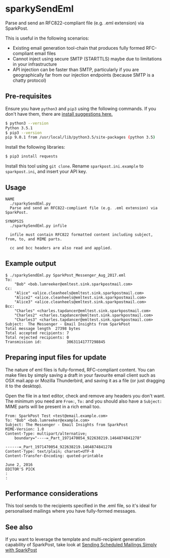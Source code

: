 # sparkySendEml
Parse and send an RFC822-compliant file (e.g. .eml extension) via SparkPost.


This is useful in the following scenarios:
- Existing email generation tool-chain that produces fully formed RFC-compliant email files
- Cannot inject using secure SMTP (STARTTLS) maybe due to limitations in your infrastructure
- API injection can be faster than SMTP, particularly if you are geographically far from our injection endpoints (because SMTP is a chatty protocol)

## Pre-requisites

Ensure you have `python3` and `pip3` using the following commands.
If you don't have them, there are [install suggestions here.](https://www.sparkpost.com/blog/sparkpost-message-events-api/)
```bash
$ python3 --version
Python 3.5.1
$ pip3 --version
pip 9.0.1 from /usr/local/lib/python3.5/site-packages (python 3.5)
```

Install the following libraries:
```bash
$ pip3 install requests
```

Install this tool using `git clone`.
Rename `sparkpost.ini.example` to `sparkpost.ini`, and insert your API key.

## Usage
```
NAME
  ./sparkySendEml.py
  Parse and send an RFC822-compliant file (e.g. .eml extension) via SparkPost.

SYNOPSIS
  ./sparkySendEml.py infile

  infile must contain RFC822 formatted content including subject, from, to, and MIME parts.

  cc and bcc headers are also read and applied.

```
## Example output
```
$ ./sparkySendEml.py SparkPost_Messenger_Aug_2017.eml 
To:
    "Bob" <bob.lumreeker@emltest.sink.sparkpostmail.com>
Cc:
    "Alice" <alice.cleanheels@emltest.sink.sparkpostmail.com>
    "Alice2" <alice.cleanheels@emltest.sink.sparkpostmail.com>
    "Alice3" <alice.cleanheels@emltest.sink.sparkpostmail.com>
Bcc:
    "Charles" <charles.tapdancer@emltest.sink.sparkpostmail.com>
    "Charles2" <charles.tapdancer@emltest.sink.sparkpostmail.com>
    "Charles3" <charles.tapdancer@emltest.sink.sparkpostmail.com>
Subject:  The Messenger - Email Insights from SparkPost
Total message length  27398 bytes
Total accepted recipients: 7
Total rejected recipients: 0
Transmission id:           30631141777298845
```

## Preparing input files for update
The nature of eml files is fully-formed, RFC-compliant content.  You can make files by simply saving a draft in your
favourite email client such as OSX mail.app or Mozilla Thunderbird, and saving it as a file (or just dragging it to the desktop).

Open the file in a text editor, check and remove any headers you don't want. The minimum you need are `From:`, `To:` and you should also have a `Subject:`
MIME parts will be present in a rich email too.

```
From: SparkPost Test <test@email.example.com>
To: "Bob" <bob.lumreeker@example.com>
Subject: The Messenger - Email Insights from SparkPost
MIME-Version: 1.0
Content-Type: multipart/alternative; 
	boundary="----=_Part_1971470054_922638219.1464874841278"

------=_Part_1971470054_922638219.1464874841278
Content-Type: text/plain; charset=UTF-8
Content-Transfer-Encoding: quoted-printable

June 2, 2016
EDITOR'S PICK
:
:
```

## Performance considerations
This tool sends to the recipients specified in the .eml file, so it's ideal for personalised mailings where you have fully-formed messages.

## See also
If you want to leverage the template and multi-recipient generation capability of SparkPost, take look at 
[Sending Scheduled Mailings Simply with SparkPost](https://www.sparkpost.com/blog/sending-scheduled-mailings-simply/)

